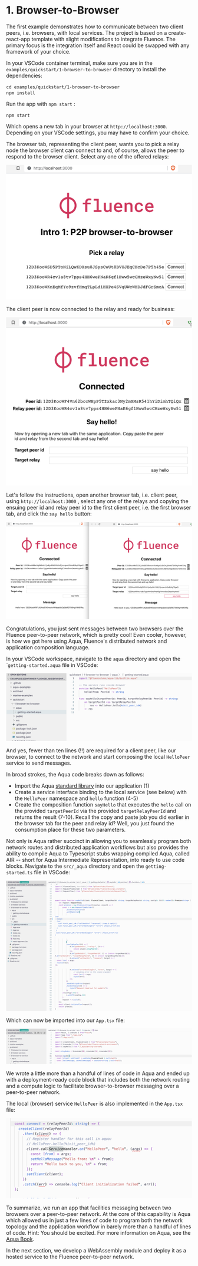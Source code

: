 # 1. Browser-to-Browser

The first example demonstrates how to communicate between two client peers, i.e. browsers, with local services. The project is based on a create-react-app template with slight modifications to integrate Fluence. The primary focus is the integration itself and React could be swapped with any framework of your choice.

In your VSCode container terminal, make sure you are in the `examples/quickstart/1-browser-to-browser` directory to install the dependencies:

```text
cd examples/quickstart/1-browser-to-browser
npm install
```

Run the app with `npm start` :

```text
npm start
```

Which opens a new tab in your browser at `http://localhost:3000`. Depending on your VSCode settings, you may have to confirm your choice.

The browser tab, representing the client peer, wants you to pick a relay node the browser client can connect to and, of course, allows the peer to respond to the browser client. Select any one of the offered relays:

![Relay Selection](../.gitbook/assets/image%20%2823%29.png)



The client peer is now connected to the relay and ready for business:

![Connection confirmation to network](../.gitbook/assets/image%20%2825%29.png)

Let's follow the instructions, open another browser tab, i.e. client peer, using `http://localhost:3000` , select any one of the relays and copying the ensuing peer id and relay peer id to the first client peer, i.e. the first browser tab, and click the `say hello` button:  


![Peer-to-peer communication between two browser client peers](../.gitbook/assets/image%20%2846%29.png)

Congratulations, you just sent messages between two browsers over the Fluence peer-to-peer network, which is pretty cool! Even cooler, however, is how we got here using Aqua, Fluence's distributed network and application composition language.

In your VSCode workspace, navigate to the `aqua` directory and open the \``getting-started.aqua` file in VSCode:

![getting-started.aqua](../.gitbook/assets/image%20%2827%29.png)

And yes, fewer than ten lines \(!!\) are required for a client peer, like our browser, to connect to the network and start composing the local `HelloPeer` service to send messages.

In broad strokes, the Aqua code breaks down as follows:

* Import the Aqua [standard library](https://github.com/fluencelabs/aqua-lib) into our application \(1\)
* Create a service interface binding to the local service \(see below\) with the `HelloPeer` namespace and `hello` function \(4-5\)
* Create the composition function `sayHello` that executes the `hello` call on the provided `targetPeerId` via the provided `targetRelayPeerId` and returns the result \(7-10\). Recall the copy and paste job you did earlier in the browser tab for the peer and relay id? Well, you just found the consumption place for these two parameters.

Not only is Aqua rather succinct in allowing you to seamlessly program both network routes and distributed application workflows but also provides the ability to compile Aqua to Typescript stubs wrapping compiled Aqua, called AIR -- short for Aqua Intermediate Representation, into ready to use code blocks. Navigate to the `src/_aqua` directory and open the `getting-started.ts`  file in VSCode:

![Aqua compiler generated typescript wrapper around AIR ](../.gitbook/assets/image%20%2845%29.png)

Which can now be imported into our `App.tsx` file:

![Import Aqua generated Typescript stub \(line 7\)](../.gitbook/assets/image%20%2826%29.png)

We wrote a little more than a handful of lines of code in Aqua and ended up with a deployment-ready code block that includes both the network routing and a compute logic to facilitate browser-to-browser messaging over a peer-to-peer network.

The local \(browser\) service `HelloPeer` is also implemented in the `App.tsx` file:

![Local HelloPeer service implementation](../.gitbook/assets/image%20%2821%29.png)

To summarize, we run an app that facilities messaging between two browsers over a peer-to-peer network. At the core of this capability is Aqua which allowed us in just a few lines of code to program both the network topology and the application workflow in barely more than a handful of lines of code.  Hint: You should be excited. For more information on Aqua, see the [Aqua Book](https://app.gitbook.com/@fluence/s/aqua-book/). 

In the next section, we develop a WebAssembly module and deploy it as a hosted service to the Fluence peer-to-peer network.


